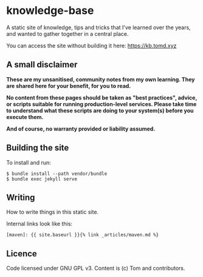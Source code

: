 # knowledge-base

A static site of knowledge, tips and tricks that I've learned over the years, and wanted to gather together in a central place.

You can access the site without building it here: <https://kb.tomd.xyz>

## A small disclaimer

**These are my unsanitised, community notes from my own learning. They are shared here for your benefit, for you to read.**

**No content from these pages should be taken as "best practices", advice, or scripts suitable for running production-level services. Please take time to understand what these scripts are doing to your system(s) before you execute them.**

**And of course, no warranty provided or liability assumed.**

## Building the site

To install and run:

    $ bundle install --path vendor/bundle
    $ bundle exec jekyll serve

## Writing

How to write things in this static site.

Internal links look like this:

```
[maven]: {{ site.baseurl }}{% link _articles/maven.md %}
```

## Licence

Code licensed under GNU GPL v3. Content is (c) Tom and contributors.
